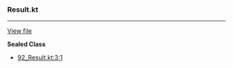 ### Result.kt
---
[View file](../../precision_analyzed/92_Result.kt)

**Sealed Class**

 - [92_Result.kt:3:1](../../precision_analyzed/92_Result.kt#L3)
